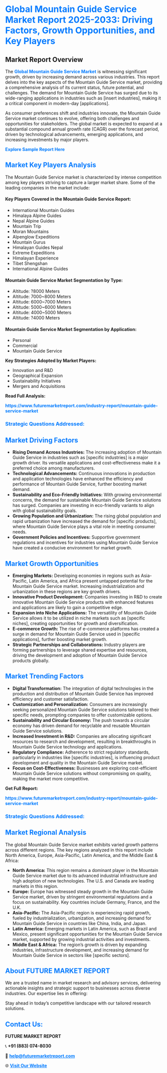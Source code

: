 <h1 style="color: #007BFF;">Global Mountain Guide Service Market Report 2025-2033: Driving Factors, Growth Opportunities, and Key Players</h1>

<section id="overview">
<h2>Market Report Overview</h2>
<p>The <a href="https://www.futuremarketreport.com/industry-report/mountain-guide-service-market" style="color: #007BFF; text-decoration: none;"><strong>Global Mountain Guide Service Market</strong></a> is witnessing significant growth, driven by increasing demand across various industries. This report delves into the key aspects of the Mountain Guide Service market, providing a comprehensive analysis of its current status, future potential, and challenges. The demand for Mountain Guide Service has surged due to its wide-ranging applications in industries such as [insert industries], making it a critical component in modern-day [applications].</p>
<p>As consumer preferences shift and industries innovate, the Mountain Guide Service market continues to evolve, offering both challenges and opportunities for stakeholders. The global market is expected to expand at a substantial compound annual growth rate (CAGR) over the forecast period, driven by technological advancements, emerging applications, and increasing investments by major players.</p>
</section>

<section id="overview">
<p><a href="https://www.futuremarketreport.com/request-sample/reportId=116338" style="color: #007BFF; text-decoration: none;"><strong>Explore Sample Report Here</strong></a></p>
</section>

<section id="key-players">
<h2 style="color: #007BFF;">Market Key Players Analysis</h2>
<p>The Mountain Guide Service market is characterized by intense competition among key players striving to capture a larger market share. Some of the leading companies in the market include:</p>
<h4>Key Players Covered in the Mountain Guide Service Report:</h4>
<ul><li>International Mountain Guides</li><li>Himalaya Alpine Guides</li><li>Nepal Alpine Guides</li><li>Mountain Trip</li><li>Moran Mountains</li><li>Alpenglow Expeditions</li><li>Mountain Gurus</li><li>Himalayan Guides Nepal</li><li>Extreme Expeditions</li><li>Himalayan Experience</li><li>Tibet Shengshan</li><li>International Alpine Guides</li></ul>
<h4>Mountain Guide Service Market Segmentation by Type:</h4>
<ul><li>Altitude: ?8000 Meters</li><li>Altitude: 7000~8000 Meters</li><li>Altitude: 6000~7000 Meters</li><li>Altitude: 5000~6000 Meters</li><li>Altitude: 4000~5000 Meters</li><li>Altitude: ?4000 Meters</li></ul>

<h4>Mountain Guide Service Market Segmentation by Application:</h4>
<ul><li>Personal</li><li>Commercial</li><li>Mountain Guide Service</li></ul>
<p><strong>Key Strategies Adopted by Market Players:</strong></p>
<ul>
<li>Innovation and R&D</li>
<li>Geographical Expansion</li>
<li>Sustainability Initiatives</li>
<li>Mergers and Acquisitions</li>
</ul>
</section>

<section>
<p><strong>Read Full Analysis: </strong></p><a href="https://www.futuremarketreport.com/industry-report/mountain-guide-service-market" style="color: #007BFF; text-decoration: none;"><strong>https://www.futuremarketreport.com/industry-report/mountain-guide-service-market</strong></a>
<h3 style="color: #007BFF;">Strategic Questions Addressed:</h3>
</section>

<section id="driving-factors">
<h2 style="color: #007BFF;">Market Driving Factors</h2>
<ul>
<li><strong>Rising Demand Across Industries:</strong> The increasing adoption of Mountain Guide Service in industries such as [specific industries] is a major growth driver. Its versatile applications and cost-effectiveness make it a preferred choice among manufacturers.</li>
<li><strong>Technological Advancements:</strong> Continuous innovations in production and application technologies have enhanced the efficiency and performance of Mountain Guide Service, further boosting market demand.</li>
<li><strong>Sustainability and Eco-Friendly Initiatives:</strong> With growing environmental concerns, the demand for sustainable Mountain Guide Service solutions has surged. Companies are investing in eco-friendly variants to align with global sustainability goals.</li>
<li><strong>Growing Population and Urbanization:</strong> The rising global population and rapid urbanization have increased the demand for [specific products], where Mountain Guide Service plays a vital role in meeting consumer needs.</li>
<li><strong>Government Policies and Incentives:</strong> Supportive government regulations and incentives for industries using Mountain Guide Service have created a conducive environment for market growth.</li>
</ul>
</section>

<section id="growth-opportunities">
<h2 style="color: #007BFF;">Market Growth Opportunities</h2>
<ul>
<li><strong>Emerging Markets:</strong> Developing economies in regions such as Asia-Pacific, Latin America, and Africa present untapped potential for the Mountain Guide Service market. Increasing industrialization and urbanization in these regions are key growth drivers.</li>
<li><strong>Innovative Product Development:</strong> Companies investing in R&D to create innovative Mountain Guide Service products with enhanced features and applications are likely to gain a competitive edge.</li>
<li><strong>Expansion into Niche Applications:</strong> The versatility of Mountain Guide Service allows it to be utilized in niche markets such as [specific niches], creating opportunities for growth and diversification.</li>
<li><strong>E-commerce Growth:</strong> The rise of e-commerce platforms has created a surge in demand for Mountain Guide Service used in [specific applications], further boosting market growth.</li>
<li><strong>Strategic Partnerships and Collaborations:</strong> Industry players are forming partnerships to leverage shared expertise and resources, driving the development and adoption of Mountain Guide Service products globally.</li>
</ul>
</section>

<section id="trending-factors">
<h2 style="color: #007BFF;">Market Trending Factors</h2>
<ul>
<li><strong>Digital Transformation:</strong> The integration of digital technologies in the production and distribution of Mountain Guide Service has improved efficiency and customer satisfaction.</li>
<li><strong>Customization and Personalization:</strong> Consumers are increasingly seeking personalized Mountain Guide Service solutions tailored to their specific needs, prompting companies to offer customizable options.</li>
<li><strong>Sustainability and Circular Economy:</strong> The push towards a circular economy has driven demand for recyclable and reusable Mountain Guide Service solutions.</li>
<li><strong>Increased Investment in R&D:</strong> Companies are allocating significant resources to research and development, resulting in breakthroughs in Mountain Guide Service technology and applications.</li>
<li><strong>Regulatory Compliance:</strong> Adherence to strict regulatory standards, particularly in industries like [specific industries], is influencing product development and quality in the Mountain Guide Service market.</li>
<li><strong>Focus on Cost-Effectiveness:</strong> Businesses are exploring cost-efficient Mountain Guide Service solutions without compromising on quality, making the market more competitive.</li>
</ul>
</section>

<section>
<p><strong>Get Full Report: </strong></p><a href="https://www.futuremarketreport.com/industry-report/mountain-guide-service-market" style="color: #007BFF; text-decoration: none;"><strong>https://www.futuremarketreport.com/industry-report/mountain-guide-service-market</strong></a>
<h3 style="color: #007BFF;">Strategic Questions Addressed:</h3>
</section>


<section id="regional-analysis">
<h2 style="color: #007BFF;">Market Regional Analysis</h2>
<p>The global Mountain Guide Service market exhibits varied growth patterns across different regions. The key regions analyzed in this report include North America, Europe, Asia-Pacific, Latin America, and the Middle East & Africa:</p>
<ul>
<li><strong>North America:</strong> This region remains a dominant player in the Mountain Guide Service market due to its advanced industrial infrastructure and high adoption of new technologies. The U.S. and Canada are leading markets in this region.</li>
<li><strong>Europe:</strong> Europe has witnessed steady growth in the Mountain Guide Service market, driven by stringent environmental regulations and a focus on sustainability. Key countries include Germany, France, and the U.K.</li>
<li><strong>Asia-Pacific:</strong> The Asia-Pacific region is experiencing rapid growth, fueled by industrialization, urbanization, and increasing demand for Mountain Guide Service in countries like China, India, and Japan.</li>
<li><strong>Latin America:</strong> Emerging markets in Latin America, such as Brazil and Mexico, present significant opportunities for the Mountain Guide Service market, supported by growing industrial activities and investments.</li>
<li><strong>Middle East & Africa:</strong> The region’s growth is driven by expanding industries, infrastructure development, and increasing demand for Mountain Guide Service in sectors like [specific sectors].</li>
</ul>
</section>

<footer>
<h2 style="color: #007BFF;">About FUTURE MARKET REPORT</h2>
<p>We are a trusted name in market research and advisory services, delivering actionable insights and strategic support to businesses across diverse industries. Our expertise lies in offering:</p>

<p>Stay ahead in today’s competitive landscape with our tailored research solutions.</p>

<h2 style="color: #007BFF;">Contact Us:</h2>
<p><strong>FUTURE MARKET REPORT</strong></p>
<p>📞 <strong>+91 (883) 074-8030</strong></p>
<p>📧 <strong><a href="mailto:help@futuremarketreport.com" style="color: #007BFF;">help@futuremarketreport.com</a></strong></p>
<p>🌐 <strong><a href="https://www.futuremarketreport.com/" style="color: #007BFF;">Visit Our Website</a></strong></p>
</footer>